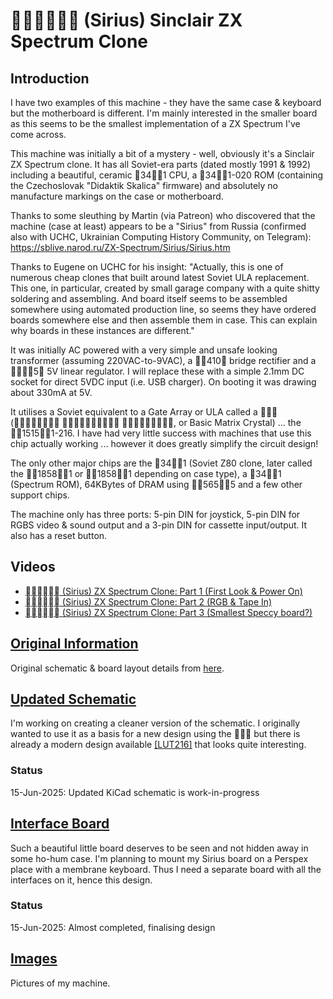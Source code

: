 #  (Sirius) Sinclair ZX Spectrum Clone
## Introduction
I have two examples of this machine - they have the same case & keyboard but the motherboard is different.  I'm mainly interested in the smaller board as this seems to be the smallest implementation of a ZX Spectrum I've come across.

This machine was initially a bit of a mystery - well, obviously it's a Sinclair ZX Spectrum clone.  It has all Soviet-era parts (dated mostly 1991 & 1992) including a beautiful, ceramic 341 CPU, a 341-020 ROM (containing the Czechoslovak "Didaktik Skalica" firmware) and absolutely no manufacture markings on the case or motherboard.

Thanks to some sleuthing by Martin (via Patreon) who discovered that the machine (case at least) appears to be a "Sirius" from Russia (confirmed also with UCHC, Ukrainian Computing History Community, on Telegram):
https://sblive.narod.ru/ZX-Spectrum/Sirius/Sirius.htm

Thanks to Eugene on UCHC for his insight:
"Actually, this is one of numerous cheap clones that built around latest Soviet ULA replacement. This one, in particular, created by small garage company with a quite shitty soldering and assembling.  And board itself seems to be assembled somewhere using automated production line, so seems they have ordered boards somewhere else and then assemble them in case. This can explain why boards in these instances are different."

It was initially AC powered with a very simple and unsafe looking transformer (assuming 220VAC-to-9VAC), a 410 bridge rectifier and a 5 5V linear regulator.  I will replace these with a simple 2.1mm DC socket for direct 5VDC input (i.e. USB charger).  On booting it was drawing about 330mA at 5V.

It utilises a Soviet equivalent to a Gate Array or ULA called a  (  , or Basic Matrix Crystal) ... the 15151-216.  I have had very little success with machines that use this chip actually working ... however it does greatly simplify the circuit design!

The only other major chips are the 341 (Soviet Z80 clone, later called the 18581 or 18581 depending on case type), a 341 (Spectrum ROM), 64KBytes of DRAM using 5655 and a few other support chips.

The machine only has three ports: 5-pin DIN for joystick, 5-pin DIN for RGBS video & sound output and a 3-pin DIN for cassette input/output.  It also has a reset button.

## Videos
- [ (Sirius) ZX Spectrum Clone: Part 1 (First Look & Power On)](https://youtu.be/TphnZRfjiL4)
- [ (Sirius) ZX Spectrum Clone: Part 2 (RGB & Tape In)](https://youtu.be/R5iWXHqjOgQ)
- [ (Sirius) ZX Spectrum Clone: Part 3 (Smallest Speccy board?)](https://youtu.be/3xgzQrBvwQw)

## [Original Information](/Original_Documentation)
Original schematic & board layout details from [here](https://sblive.narod.ru/ZX-Spectrum/Sirius/Sirius.htm).

## [Updated Schematic](/New_Schematic)
I'm working on creating a cleaner version of the schematic.  I originally wanted to use it as a basis for a new design using the  but there is already a modern design available [[LUT216]](https://sblive.narod.ru/ZX-Spectrum/LUT216/LUT216.htm) that looks quite interesting.

### Status
15-Jun-2025: Updated KiCad schematic is work-in-progress<br>

## [Interface Board](/Interface_Board)
Such a beautiful little board deserves to be seen and not hidden away in some ho-hum case.  I'm planning to mount my Sirius board on a Perspex place with a membrane keyboard.  Thus I need a separate board with all the interfaces on it, hence this design.

### Status
15-Jun-2025: Almost completed, finalising design<br>


## [Images](/Images)
Pictures of my machine.
